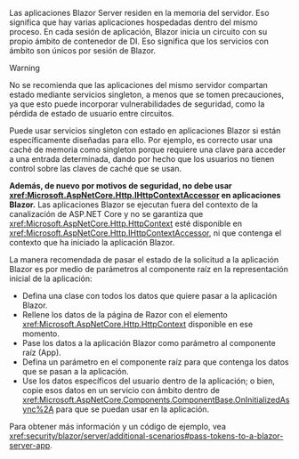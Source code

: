 Las aplicaciones Blazor Server residen en la memoria del servidor. Eso significa que hay varias aplicaciones hospedadas dentro del mismo proceso. En cada sesión de aplicación, Blazor inicia un circuito con su propio ámbito de contenedor de DI. Eso significa que los servicios con ámbito son únicos por sesión de Blazor.

> [!WARNING]
> No se recomienda que las aplicaciones del mismo servidor compartan estado mediante servicios singleton, a menos que se tomen precauciones, ya que esto puede incorporar vulnerabilidades de seguridad, como la pérdida de estado de usuario entre circuitos.

Puede usar servicios singleton con estado en aplicaciones Blazor si están específicamente diseñadas para ello. Por ejemplo, es correcto usar una caché de memoria como singleton porque requiere una clave para acceder a una entrada determinada, dando por hecho que los usuarios no tienen control sobre las claves de caché que se usan.

**Además, de nuevo por motivos de seguridad, no debe usar <xref:Microsoft.AspNetCore.Http.IHttpContextAccessor> en aplicaciones Blazor.** Las aplicaciones Blazor se ejecutan fuera del contexto de la canalización de ASP.NET Core y no se garantiza que <xref:Microsoft.AspNetCore.Http.HttpContext> esté disponible en <xref:Microsoft.AspNetCore.Http.IHttpContextAccessor>, ni que contenga el contexto que ha iniciado la aplicación Blazor.

La manera recomendada de pasar el estado de la solicitud a la aplicación Blazor es por medio de parámetros al componente raíz en la representación inicial de la aplicación:

* Defina una clase con todos los datos que quiere pasar a la aplicación Blazor.
* Rellene los datos de la página de Razor con el elemento <xref:Microsoft.AspNetCore.Http.HttpContext> disponible en ese momento.
* Pase los datos a la aplicación Blazor como parámetro al componente raíz (App).
* Defina un parámetro en el componente raíz para que contenga los datos que se pasan a la aplicación.
* Use los datos específicos del usuario dentro de la aplicación; o bien, copie esos datos en un servicio con ámbito dentro de <xref:Microsoft.AspNetCore.Components.ComponentBase.OnInitializedAsync%2A> para que se puedan usar en la aplicación.

Para obtener más información y un código de ejemplo, vea <xref:security/blazor/server/additional-scenarios#pass-tokens-to-a-blazor-server-app>.
